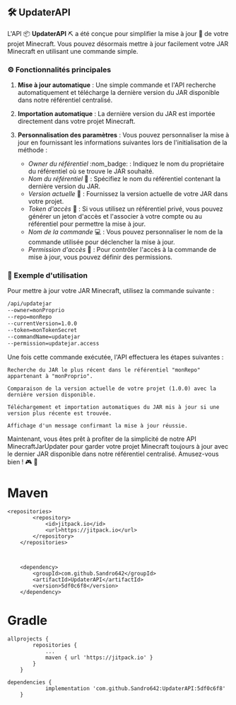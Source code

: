 ## :hammer_and_wrench: UpdaterAPI

L'API :package: **UpdaterAPI** :pick: a été conçue pour simplifier la mise à jour :arrows_counterclockwise: de votre projet Minecraft. Vous pouvez désormais mettre à jour facilement votre JAR Minecraft en utilisant une commande simple.

### :gear: Fonctionnalités principales

1. **Mise à jour automatique** : Une simple commande et l'API recherche automatiquement et télécharge la dernière version du JAR disponible dans notre référentiel centralisé.

2. **Importation automatique** : La dernière version du JAR est importée directement dans votre projet Minecraft.

3. **Personnalisation des paramètres** : Vous pouvez personnaliser la mise à jour en fournissant les informations suivantes lors de l'initialisation de la méthode :

   - *Owner du référentiel* :nom_badge: : Indiquez le nom du propriétaire du référentiel où se trouve le JAR souhaité.
   - *Nom du référentiel* :file_folder: : Spécifiez le nom du référentiel contenant la dernière version du JAR.
   - *Version actuelle* :1234: : Fournissez la version actuelle de votre JAR dans votre projet.
   - *Token d'accès* :closed_lock_with_key: : Si vous utilisez un référentiel privé, vous pouvez générer un jeton d'accès et l'associer à votre compte ou au référentiel pour permettre la mise à jour.
   - *Nom de la commande* :computer: : Vous pouvez personnaliser le nom de la commande utilisée pour déclencher la mise à jour.
   - *Permission d'accès* :lock_with_ink_pen: : Pour contrôler l'accès à la commande de mise à jour, vous pouvez définir des permissions.

### :rocket: Exemple d'utilisation

Pour mettre à jour votre JAR Minecraft, utilisez la commande suivante :

```bash
/api/updatejar
--owner=monProprio
--repo=monRepo
--currentVersion=1.0.0
--token=monTokenSecret
--commandName=updatejar
--permission=updatejar.access
```

Une fois cette commande exécutée, l'API effectuera les étapes suivantes :

    Recherche du JAR le plus récent dans le référentiel "monRepo" appartenant à "monProprio".

    Comparaison de la version actuelle de votre projet (1.0.0) avec la dernière version disponible.

    Téléchargement et importation automatiques du JAR mis à jour si une version plus récente est trouvée.

    Affichage d'un message confirmant la mise à jour réussie.

Maintenant, vous êtes prêt à profiter de la simplicité de notre API MinecraftJarUpdater pour garder votre projet Minecraft toujours à jour avec le dernier JAR disponible dans notre référentiel centralisé. Amusez-vous bien ! :video_game: :tada:

# Maven
```
<repositories>
		<repository>
		    <id>jitpack.io</id>
		    <url>https://jitpack.io</url>
		</repository>
	</repositories>



	<dependency>
	    <groupId>com.github.Sandro642</groupId>
	    <artifactId>UpdaterAPI</artifactId>
	    <version>5df0c6f8</version>
	</dependency>
```

# Gradle
```
allprojects {
		repositories {
			...
			maven { url 'https://jitpack.io' }
		}
	}

dependencies {
	        implementation 'com.github.Sandro642:UpdaterAPI:5df0c6f8'
	}
```
